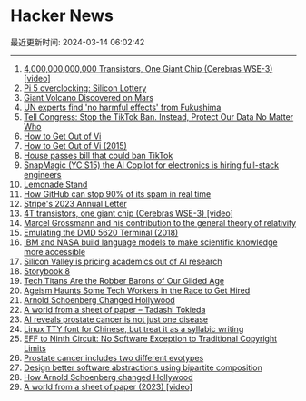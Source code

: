 # Hacker News

最近更新时间: 2024-03-14 06:02:42

--- 
1. [4,000,000,000,000 Transistors, One Giant Chip (Cerebras WSE-3) [video]](https://www.youtube.com/watch?v=f4Dly8I8lMY) 
2. [Pi 5 overclocking: Silicon Lottery](https://www.jeffgeerling.com/blog/2024/important-consideration-about-pi-5-overclocking) 
3. [Giant Volcano Discovered on Mars](https://phys.org/news/2024-03-giant-volcano-mars.html) 
4. [UN experts find 'no harmful effects' from Fukushima](https://www.dw.com/en/un-experts-find-no-harmful-effects-from-fukushima-nuclear-disaster/a-56820805) 
5. [Tell Congress: Stop the TikTok Ban. Instead, Protect Our Data No Matter Who](https://act.eff.org/action/tell-congress-stop-the-tiktok-ban) 
6. [How to Get Out of Vi](https://liw.fi/vi/) 
7. [How to Get Out of Vi (2015)](https://liw.fi/vi/) 
8. [House passes bill that could ban TikTok](https://www.theverge.com/2024/3/13/24097125/house-bill-vote-tiktok-ban-china-bytedance-divestment) 
9. [SnapMagic (YC S15) the AI Copilot for electronics is hiring full-stack engineers](https://careers.snapmagic.com/o/senior-full-stack-engineer-snapmagic-copilot-2) 
10. [Lemonade Stand](https://possiblywrong.wordpress.com/2024/03/12/lemonade-stand/) 
11. [How GitHub can stop 90% of its spam in real time](https://www.trytrench.com/blog/preventing-spam-and-fake-stars-github) 
12. [Stripe's 2023 Annual Letter](https://stripe.com/en-de/annual-updates/2023) 
13. [4T transistors, one giant chip (Cerebras WSE-3) [video]](https://www.youtube.com/watch?v=f4Dly8I8lMY) 
14. [Marcel Grossmann and his contribution to the general theory of relativity](https://ar5iv.labs.arxiv.org/html/1312.4068) 
15. [Emulating the DMD 5620 Terminal (2018)](https://loomcom.com/blog/emulating-the-dmd-5620-terminal/) 
16. [IBM and NASA build language models to make scientific knowledge more accessible](https://research.ibm.com/blog/science-expert-LLM) 
17. [Silicon Valley is pricing academics out of AI research](https://www.washingtonpost.com/technology/2024/03/10/big-tech-companies-ai-research/) 
18. [Storybook 8](https://storybook.js.org/blog/storybook-8/) 
19. [Tech Titans Are the Robber Barons of Our Gilded Age](https://jacobin.com/2024/03/big-tech-apple-epic-regulations/) 
20. [Ageism Haunts Some Tech Workers in the Race to Get Hired](https://www.wired.com/story/ageism-haunts-tech-workers-layoffs-race-to-get-hired/) 
21. [Arnold Schoenberg Changed Hollywood](https://www.newyorker.com/magazine/2024/03/18/how-arnold-schoenberg-changed-hollywood) 
22. [A world from a sheet of paper – Tadashi Tokieda](https://www.youtube.com/watch?v=8p02DtmyQhU) 
23. [AI reveals prostate cancer is not just one disease](https://www.ox.ac.uk/news/2024-03-05-ai-reveals-prostate-cancer-not-just-one-disease) 
24. [Linux TTY font for Chinese, but treat it as a syllabic writing](https://github.com/oldherl/syllazh) 
25. [EFF to Ninth Circuit: No Software Exception to Traditional Copyright Limits](https://www.eff.org/deeplinks/2024/03/eff-ninth-circuit-theres-no-software-exception-traditional-copyright-limits) 
26. [Prostate cancer includes two different evotypes](https://www.ox.ac.uk/news/2024-03-05-ai-reveals-prostate-cancer-not-just-one-disease) 
27. [Design better software abstractions using bipartite composition](https://cep.dev/posts/design-better-software-abstractions-using-bipartite-composition/) 
28. [How Arnold Schoenberg changed Hollywood](https://www.newyorker.com/magazine/2024/03/18/how-arnold-schoenberg-changed-hollywood) 
29. [A world from a sheet of paper (2023) [video]](https://www.youtube.com/watch?v=8p02DtmyQhU) 
